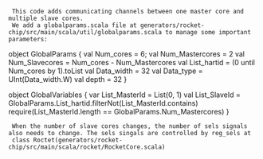      This code adds communicating channels between one master core and multiple slave cores. 
     We add a globalparams.scala file at generators/rocket-chip/src/main/scala/util/globalparams.scala to manage some important parameters:
object GlobalParams {
  val Num_cores = 6;
  val Num_Mastercores = 2
  val Num_Slavecores = Num_cores - Num_Mastercores
  val List_hartid = (0 until Num_cores by 1).toList
  val Data_width = 32
  val Data_type = UInt(Data_width.W)
  val depth = 32
}

object GlobalVariables {
  var List_MasterId = List(0, 1)
  val List_SlaveId = GlobalParams.List_hartid.filterNot(List_MasterId.contains)
  require(List_MasterId.length == GlobalParams.Num_Mastercores)
}

     
     When the number of slave cores changes, the number of sels signals also needs to change. The sels singals are controlled by reg_sels at 
     class Roctet(generators/rocket-chip/src/main/scala/rocket/RocketCore.scala)
